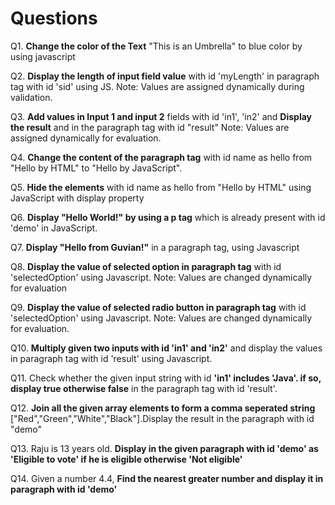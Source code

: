 # Questions

 Q1. **Change the color of the Text**  "This is an Umbrella" to blue color by using javascript 

Q2. **Display the length of input field value** with id 'myLength' in paragraph tag with id 'sid' using JS. Note: Values are assigned dynamically during validation.

Q3. **Add values in Input 1 and input 2** fields with id 'in1', 'in2' and **Display the result** and in the paragraph tag with id "result" Note: Values are assigned dynamically for evaluation.

Q4. **Change the content of the paragraph tag** with id name as hello from "Hello by HTML" to "Hello by JavaScript".

Q5. **Hide the elements** with id name as hello from "Hello by HTML" using JavaScript with display property

Q6. **Display "Hello World!" by using a p tag** which is already present with id 'demo' in JavaScript.

Q7. **Display "Hello from Guvian!"** in a paragraph tag, using Javascript

Q8. **Display the value of selected option in paragraph tag** with id 'selectedOption' using Javascript. Note: Values are changed dynamically for evaluation

Q9. **Display the value of selected radio button in paragraph tag** with id 'selectedOption' using Javascript. Note: Values are changed dynamically for evaluation.

Q10. **Multiply given two inputs with id 'in1' and 'in2'** and display the values in paragraph tag with id 'result' using Javascript.

Q11. Check whether the given input string with id **'in1' includes 'Java'. if so, display true otherwise false** in the paragraph tag with id 'result'.

Q12. **Join all the given array elements to form a comma seperated string** ["Red","Green","White","Black"].Display the result in the paragraph with id "demo"

Q13. Raju is 13 years old. **Display in the given paragraph with id 'demo' as 'Eligible to vote' if he is eligible otherwise 'Not eligible'**

Q14. Given a number 4.4, **Find the nearest greater number and display it in paragraph with id 'demo'**